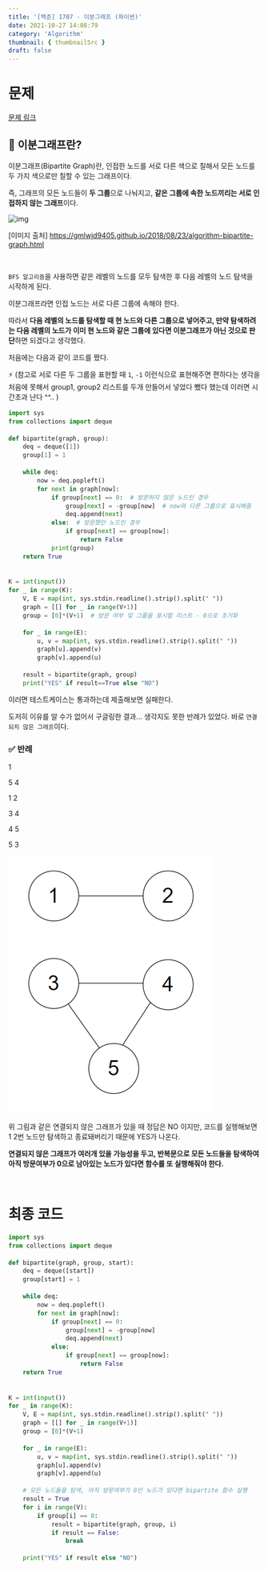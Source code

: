 ```yaml
---
title: '[백준] 1707 - 이분그래프 (파이썬)'
date: 2021-10-27 14:08:79
category: 'Algorithm'
thumbnail: { thumbnailSrc }
draft: false
---
```


# 문제

[문제 링크](https://www.acmicpc.net/problem/1707)



## 💎 이분그래프란?

이분그래프(Bipartite Graph)란, 인접한 노드를 서로 다른 색으로 칠해서 모든 노드를 두 가지 색으로만 칠할 수 있는 그래프이다.

즉, 그래프의 모든 노드들이 **두 그룹**으로 나눠지고, **같은 그룹에 속한 노드끼리는 서로 인접하지 않는 그래프**이다.

  

![img](https://gmlwjd9405.github.io/images/data-structure-graph/bipartite-graph1.gif)





[이미지 출처] https://gmlwjd9405.github.io/2018/08/23/algorithm-bipartite-graph.html

<br>

`BFS 알고리즘`을 사용하면 같은 레벨의 노드를 모두 탐색한 후 다음 레벨의 노드 탐색을 시작하게 된다.

이분그래프라면 인접 노드는 서로 다른 그룹에 속해야 한다.  

따라서 **다음 레벨의 노드를 탐색할 때 현 노드와 다른 그룹으로 넣어주고, 만약 탐색하려는 다음 레벨의 노드가 이미 현 노드와 같은 그룹에 있다면 이분그래프가 아닌 것으로 판단**하면 되겠다고 생각했다.

처음에는 다음과 같이 코드를 짰다.

⚡ (참고로 서로 다른 두 그룹을 표현할 때 `1`, `-1` 이런식으로 표현해주면 편하다는 생각을 처음에 못해서 group1, group2 리스트를 두개 만들어서 넣었다 뺐다 했는데 이러면 시간초과 난다 ^^..  )

```python
import sys
from collections import deque

def bipartite(graph, group):     
    deq = deque([1]) 
    group[1] = 1  
    
    while deq:
        now = deq.popleft()        
        for next in graph[now]:            
            if group[next] == 0:  # 방문하지 않은 노드인 경우
                group[next] = -group[now]  # now와 다른 그룹으로 표시해줌
                deq.append(next)           
            else:  # 방문했던 노드인 경우
                if group[next] == group[now]:
                    return False  
            print(group)                  
    return True


K = int(input())
for _ in range(K):
    V, E = map(int, sys.stdin.readline().strip().split(" "))
    graph = [[] for _ in range(V+1)]
    group = [0]*(V+1)  # 방문 여부 및 그룹을 표시할 리스트 - 0으로 초기화

    for _ in range(E):
        u, v = map(int, sys.stdin.readline().strip().split(" "))
        graph[u].append(v)
        graph[v].append(u)
    
    result = bipartite(graph, group)
    print("YES" if result==True else "NO")
```



이러면 테스트케이스는 통과하는데 제출해보면 실패한다.

도저히 이유를 알 수가 없어서 구글링한 결과... 생각지도 못한 반례가 있었다. 바로 `연결되지 않은 그래프`이다.



### ✅ 반례

1

5 4

1 2

3 4

4 5

5 3

<img src="img/bipartite.PNG">

위 그림과 같은 연결되지 않은 그래프가 있을 때 정답은 NO 이지만, 코드를 실행해보면 1 2번 노드만 탐색하고 종료돼버리기 때문에 YES가 나온다.

**연결되지 않은 그래프가 여러개 있을 가능성을 두고, 반복문으로 모든 노드들을 탐색하여 아직 방문여부가 0으로 남아있는 노드가 있다면 함수를 또 실행해줘야 한다.**

<br>



# 최종 코드

```python
import sys
from collections import deque

def bipartite(graph, group, start):     
    deq = deque([start]) 
    group[start] = 1
    
    while deq:
        now = deq.popleft()        
        for next in graph[now]:             
            if group[next] == 0:
                group[next] = -group[now]
                deq.append(next)           
            else:
                if group[next] == group[now]:
                    return False                           
    return True


K = int(input())
for _ in range(K):
    V, E = map(int, sys.stdin.readline().strip().split(" "))
    graph = [[] for _ in range(V+1)]
    group = [0]*(V+1)

    for _ in range(E):
        u, v = map(int, sys.stdin.readline().strip().split(" "))
        graph[u].append(v)
        graph[v].append(u)
    
    # 모든 노드들을 탐색, 아직 방문여부가 0인 노드가 있다면 bipartite 함수 실행
    result = True
    for i in range(V): 
        if group[i] == 0:
            result = bipartite(graph, group, i)
            if result == False:
                break
    
    print("YES" if result else "NO")
```

